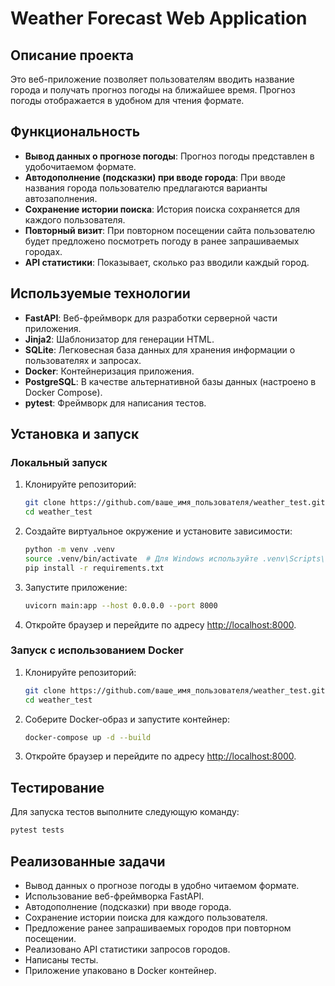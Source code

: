 # Weather Forecast Web Application

## Описание проекта

Это веб-приложение позволяет пользователям вводить название города и получать прогноз погоды на ближайшее время. Прогноз погоды отображается в удобном для чтения формате. 

## Функциональность

- **Вывод данных о прогнозе погоды**: Прогноз погоды представлен в удобочитаемом формате.
- **Автодополнение (подсказки) при вводе города**: При вводе названия города пользователю предлагаются варианты автозаполнения.
- **Сохранение истории поиска**: История поиска сохраняется для каждого пользователя.
- **Повторный визит**: При повторном посещении сайта пользователю будет предложено посмотреть погоду в ранее запрашиваемых городах.
- **API статистики**: Показывает, сколько раз вводили каждый город.

## Используемые технологии

- **FastAPI**: Веб-фреймворк для разработки серверной части приложения.
- **Jinja2**: Шаблонизатор для генерации HTML.
- **SQLite**: Легковесная база данных для хранения информации о пользователях и запросах.
- **Docker**: Контейнеризация приложения.
- **PostgreSQL**: В качестве альтернативной базы данных (настроено в Docker Compose).
- **pytest**: Фреймворк для написания тестов.

## Установка и запуск

### Локальный запуск

1. Клонируйте репозиторий:

    ```sh
    git clone https://github.com/ваше_имя_пользователя/weather_test.git
    cd weather_test
    ```

2. Создайте виртуальное окружение и установите зависимости:

    ```sh
    python -m venv .venv
    source .venv/bin/activate  # Для Windows используйте .venv\Scripts\activate
    pip install -r requirements.txt
    ```

3. Запустите приложение:

    ```sh
    uvicorn main:app --host 0.0.0.0 --port 8000
    ```

4. Откройте браузер и перейдите по адресу [http://localhost:8000](http://localhost:8000).

### Запуск с использованием Docker

1. Клонируйте репозиторий:

    ```sh
    git clone https://github.com/ваше_имя_пользователя/weather_test.git
    cd weather_test
    ```

2. Соберите Docker-образ и запустите контейнер:

    ```sh
    docker-compose up -d --build
    ```

3. Откройте браузер и перейдите по адресу [http://localhost:8000](http://localhost:8000).

## Тестирование

Для запуска тестов выполните следующую команду:

```sh
pytest tests
```

## Реализованные задачи
- Вывод данных о прогнозе погоды в удобно читаемом формате.
- Использование веб-фреймворка FastAPI.
- Автодополнение (подсказки) при вводе города.
- Сохранение истории поиска для каждого пользователя.
- Предложение ранее запрашиваемых городов при повторном посещении.
- Реализовано API статистики запросов городов.
- Написаны тесты.
- Приложение упаковано в Docker контейнер.